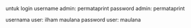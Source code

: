 untuk login
username admin: permataprint
password admin: permataprint

usernama user: ilham maulana
password user: maulana
